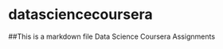 datasciencecoursera
===================
##This is a markdown file
Data Science Coursera Assignments
